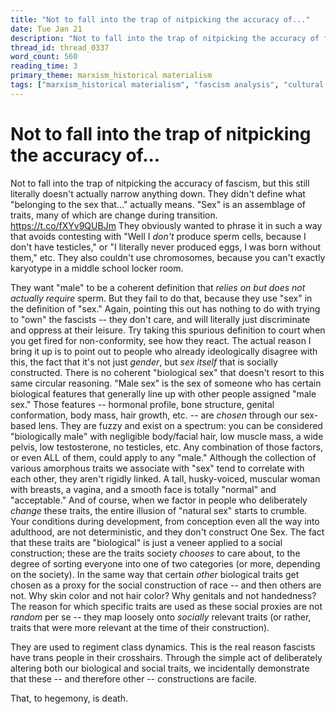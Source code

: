 ```yaml
---
title: "Not to fall into the trap of nitpicking the accuracy of..."
date: Tue Jan 21
description: "Not to fall into the trap of nitpicking the accuracy of fascism, but this still literally doesn't actually narrow anything down."
thread_id: thread_0337
word_count: 560
reading_time: 3
primary_theme: marxism_historical materialism
tags: ["marxism_historical materialism", "fascism analysis", "cultural criticism"]
---
```


# Not to fall into the trap of nitpicking the accuracy of...

Not to fall into the trap of nitpicking the accuracy of fascism, but this still literally doesn't actually narrow anything down. They didn't define what "belonging to the sex that..." actually means. "Sex" is an assemblage of traits, many of which are change during transition. https://t.co/fXYv9QUBJm They obviously wanted to phrase it in such a way that avoids contesting with "Well I *don't* produce sperm cells, because I don't have testicles," or "I literally never produced eggs, I was born without them," etc. They also couldn't use chromosomes, because you can't exactly karyotype in a middle school locker room.

They want "male" to be a coherent definition that *relies on but does not actually require* sperm. But they fail to do that, because they use "sex" in the definition of "sex." Again, pointing this out has nothing to do with trying to "own" the fascists -- they don't care, and will literally just discriminate and oppress at their leisure. Try taking this spurious definition to court when you get fired for non-conformity, see how they react. The actual reason I bring it up is to point out to people who already ideologically disagree with this, the fact that it's not just *gender*, but *sex itself* that is socially constructed. There is no coherent "biological sex" that doesn't resort to this same circular reasoning. "Male sex" is the sex of someone who has certain biological features that generally line up with other people assigned "male sex." Those features -- hormonal profile, bone structure, genital conformation, body mass, hair growth, etc. -- are *chosen* through our sex-based lens. They are fuzzy and exist on a spectrum: you can be considered "biologically male" with negligible body/facial hair, low muscle mass, a wide pelvis, low testosterone, no testicles, etc. Any combination of those factors, or even ALL of them, could apply to any "male." Although the collection of various amorphous traits we associate with "sex" tend to correlate with each other, they aren't rigidly linked. A tall, husky-voiced, muscular woman with breasts, a vagina, and a smooth face is totally "normal" and "acceptable." And of course, when we factor in people who deliberately *change* these traits, the entire illusion of "natural sex" starts to crumble. Your conditions during development, from conception even all the way into adulthood, are not deterministic, and they don't construct One Sex. The fact that these traits are "biological" is just a veneer applied to a social construction; these are the traits society *chooses* to care about, to the degree of sorting everyone into one of two categories (or more, depending on the society). In the same way that certain *other* biological traits get chosen as a proxy for the social construction of race -- and then others are not. Why skin color and not hair color? Why genitals and not handedness? The reason for which specific traits are used as these social proxies are not *random* per se -- they map loosely onto *socially* relevant traits (or rather, traits that were more relevant at the time of their construction).

They are used to regiment class dynamics. This is the real reason fascists have trans people in their crosshairs. Through the simple act of deliberately altering both our biological and social traits, we incidentally demonstrate that these -- and therefore other -- constructions are facile.

That, to hegemony, is death.